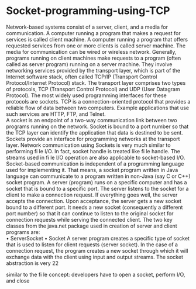 # Socket-programming-using-TCP

Network-based systems consist of a server, client, and a media for communication. A  computer running a program that makes a request for services is called client machine. A computer  running a program that offers requested services from one or more clients is called server machine.  The media for communication can be wired or wireless network. Generally, programs running on  client machines make requests to a program (often called as server program) running on a server  machine. They involve networking services provided by the transport layer, which is part of the  Internet software stack, often called TCP/IP (Transport Control Protocol/Internet Protocol) stack.  The transport layer comprises two types of protocols, TCP (Transport Control Protocol) and UDP  (User Datagram Protocol). The most widely used programming interfaces for these protocols are  sockets. TCP is a connection-oriented protocol that provides a reliable flow of data between two  computers. Example applications that use such services are HTTP, FTP, and Telnet.  
A socket is an endpoint of a two-way communication link between two programs running  on the network. Socket is bound to a port number so that the TCP layer can identify the application  that data is destined to be sent. Sockets provide an interface for programming networks at the  transport layer. Network communication using Sockets is very much similar to performing fi le  I/O. In fact, socket handle is treated like fi le handle. The streams used in fi le I/O operation are  also applicable to socket-based I/O. Socket-based communication is independent of a  programming language used for implementing it. That means, a socket program written in Java  language can communicate to a program written in non-Java (say C or C++) socket program. A  server (program) runs on a specific computer and has a socket that is bound to a specific port. The  server listens to the socket for a client to make a connection request. If everything goes well, the  server accepts the connection. Upon acceptance, the server gets a new socket bound to a different  port. It needs a new socket (consequently a different port number) so that it can continue to listen  to the original socket for connection requests while serving the connected client. 
The two key classes from the java.net package used in creation of server and client  programs are:  
• ServerSocket 
• Socket 
A server program creates a specific type of socket that is used to listen for client requests (server  socket). In the case of a connection request, the program creates a new socket through which it  will exchange data with the client using input and output streams. The socket abstraction is very 
22 

similar to the fi le concept: developers have to open a socket, perform I/O, and close 
